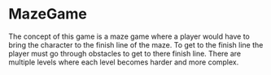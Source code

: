 # MazeGame
The concept of this game is a maze game where a player would have to bring the character to the finish line of the maze. 
To get to the finish line the player must go through obstacles to get to there finish line.
There are multiple levels where each level becomes harder and more complex.
